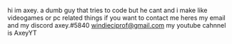hi im axey.
a dumb guy that tries to code but he cant
and i make like videogames or pc related things
if you want to contact me heres my email and my discord
axey.#5840
windieciprof@gmail.com
my youtube cahnnel is AxeyYT
